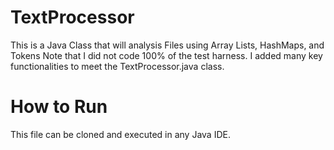 # TextProcessor
This is a Java Class that will analysis Files using Array Lists, HashMaps, and Tokens
Note that I did not code 100% of the test harness. I added many key functionalities to meet the TextProcessor.java class. 

# How to Run

This file can be cloned and executed in any Java IDE.
